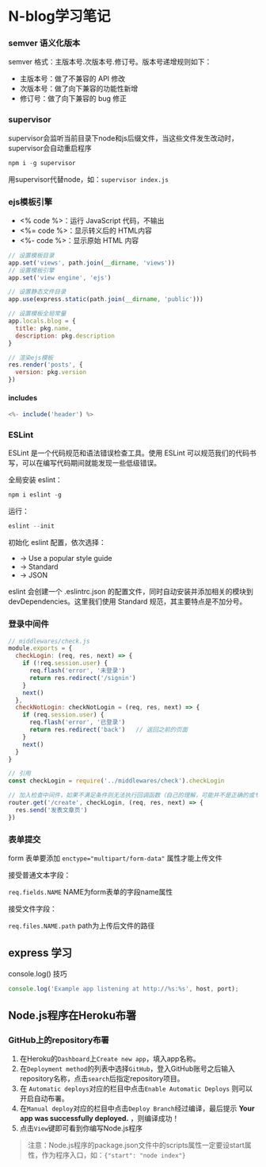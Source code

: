# N-blog学习笔记

### semver 语义化版本
semver 格式：主版本号.次版本号.修订号。版本号递增规则如下：

- 主版本号：做了不兼容的 API 修改
- 次版本号：做了向下兼容的功能性新增
- 修订号：做了向下兼容的 bug 修正

### supervisor
supervisor会监听当前目录下node和js后缀文件，当这些文件发生改动时，supervisor会自动重启程序

```powershell
npm i -g supervisor
```
用supervisor代替node，如：`supervisor index.js`


### ejs模板引擎
- <% code %>：运行 JavaScript 代码，不输出
- <%= code %>：显示转义后的 HTML内容
- <%- code %>：显示原始 HTML 内容

```javascript
// 设置模板目录
app.set('views', path.join(__dirname, 'views'))
// 设置模板引擎
app.set('view engine', 'ejs')

// 设置静态文件目录
app.use(express.static(path.join(__dirname, 'public')))

// 设置模板全局常量
app.locals.blog = {
  title: pkg.name,
  description: pkg.description
}
```

```javascript
// 渲染ejs模板
res.render('posts', {
  version: pkg.version
})
```

#### includes

```js
<%- include('header') %>
```

### ESLint
ESLint 是一个代码规范和语法错误检查工具。使用 ESLint 可以规范我们的代码书写，可以在编写代码期间就能发现一些低级错误。

全局安装 eslint：

```powershell
npm i eslint -g
```

运行：

```powershell
eslint --init
```

初始化 eslint 配置，依次选择：

- -> Use a popular style guide
- -> Standard
- -> JSON

eslint 会创建一个 .eslintrc.json 的配置文件，同时自动安装并添加相关的模块到 devDependencies。这里我们使用 Standard 规范，其主要特点是不加分号。

### 登录中间件
```javascript
// middlewares/check.js
module.exports = {
  checkLogin: (req, res, next) => {
    if (!req.session.user) {
      req.flash('error', '未登录')
      return res.redirect('/signin')
    }
    next()
  },
  checkNotLogin: checkNotLogin = (req, res, next) => {
    if (req.session.user) {
      req.flash('error', '已登录')
      return res.redirect('back')   // 返回之前的页面
    }
    next()
  }
}

// 引用
const checkLogin = require('../middlewares/check').checkLogin

// 加入检查中间件，如果不满足条件则无法执行回调函数（自己的理解，可能并不是正确的或专业的说法）
router.get('/create', checkLogin, (req, res, next) => {
  res.send('发表文章页')
})
```

### 表单提交
form 表单要添加 `enctype="multipart/form-data"` 属性才能上传文件

接受普通文本字段：

`req.fields.NAME`     NAME为form表单的字段name属性

接受文件字段：

`req.files.NAME.path`       path为上传后文件的路径


## express 学习
console.log() 技巧

```javascript
console.log('Example app listening at http://%s:%s', host, port);
```




## Node.js程序在Heroku布署
### GitHub上的repository布署
1. 在Heroku的`Dashboard`上`Create new app`，填入app名称。
2. 在`Deployment method`的列表中选择`GitHub`，登入GitHub账号之后输入repository名称，点击`search`后指定repository项目。
3. 在 `Automatic deploys`对应的栏目中点击`Enable Automatic Deploys` 则可以开启自动布署。
4. 在`Manual deploy`对应的栏目中点击`Deploy Branch`经过编译，最后提示 **Your app was successfully deployed.** ，则编译成功！
5. 点击`View`键即可看到你编写Node.js程序

>  注意：Node.js程序的package.json文件中的scripts属性一定要设start属性，作为程序入口，如：`{"start": "node index"}`
